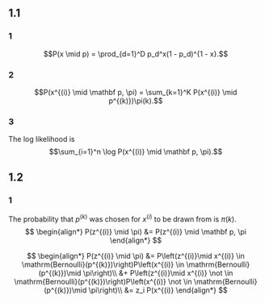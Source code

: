 ## 1.1
### 1
$$P(x \mid p) = \prod_{d=1}^D p_d^x(1 - p_d)^{1 - x}.$$
### 2
$$P(x^{(i)} \mid \mathbf p, \pi) = \sum_{k=1}^K P(x^{(i)} \mid p^{(k)})\pi(k).$$
### 3
The log likelihood is
$$\sum_{i=1}^n \log P(x^{(i)} \mid \mathbf p, \pi).$$
## 1.2
### 1

The probability that $p^{(k)}$ was chosen for $x^{(i)}$ to be drawn from is $\pi(k)$.
$$
\begin{align*}
P(z^{(i)} \mid \pi) &= P(z^{(i)} \mid \mathbf p, \pi
\end{align*}
$$

$$
\begin{align*}
P(z^{(i)} \mid \pi) &= P\left(z^{(i)}\mid x^{(i)} \in \mathrm{Bernoulli}(p^{(k)})\right)P\left(x^{(i)} \in \mathrm{Bernoulli}(p^{(k)})\mid \pi\right)\\
&+ P\left(z^{(i)}\mid x^{(i)} \not \in \mathrm{Bernoulli}(p^{(k)})\right)P\left(x^{(i)} \not \in \mathrm{Bernoulli}(p^{(k)})\mid \pi\right)\\
&= z_i P(x^{(i)}
\end{align*}
$$